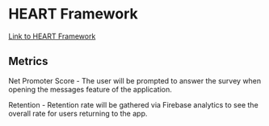 # HEART Framework

[Link to HEART Framework](https://docs.google.com/presentation/d/18S2Rc6vmY-HL8rcVbEIPXLjRemgh_oYLE51DBTDtsIM/edit?usp=sharing)

## Metrics

Net Promoter Score - The user will be prompted to answer the survey when opening the messages feature of the application.

Retention - Retention rate will be gathered via Firebase analytics to see the overall rate for users returning to the app.
